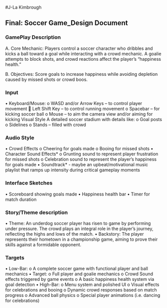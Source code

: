 #J-La Kimbrough

## Final: Soccer Game_Design Document

### GamePlay Description
A.	Core Mechanic: 
Players control a soccer character who dribbles and kicks a ball toward a goal while interacting with a crowd mechanic. 
A goalie attempts to block shots, and crowd reactions affect the player’s “happiness health.”

B.	Objectives: 
Score goals to increase happiness while avoiding depletion caused by missed shots or crowd boos.


### Input
•	Keyboard/Mouse:
  o	WASD and/or Arrow Keys – to control player movement
    	Left Shift Key – to control running movement
  o	Spacebar – for kicking soccer ball
  o	Mouse – to aim the camera view and/or aiming for kicking
Visual Style
	A detailed soccer stadium with details like:
    o	Goal posts
    o	Sidelines
  o	Stands – filled with crowd


### Audio Style
•	Crowd Effects
  o	Cheering for goals made
  o	Booing for missed shots
•	Character Sound Effects*
  o	Grunting sound to represent player frustration for missed shots
  o	Celebration sound to represent the player’s happiness for goals made
•	Soundtrack* - maybe an upbeat/motivational music playlist that ramps up intensity during critical gameplay moments


### Interface Sketches
•	Scoreboard showing goals made
•	Happiness health bar
•	Timer for match duration


### Story/Theme description
•	Theme: 
An underdog soccer player has risen to game by performing under pressure. The crowd plays an integral role in the player’s journey, reflecting the highs and lows of the match. 
•	Backstory: 
The player represents their hometown in a championship game, aiming to prove their skills against a formidable opponent. 


### Targets
•	Low-Bar:
  o	A complete soccer game with functional player and ball mechanics
•	Target:
  o	Full player and goalie mechanics
  o	Crowd Sound effects triggered by game events
  o	A basic happiness health system via goal detection
•	High-Bar:
  o	Menu system and polished UI
  o	Visual effects for celebrations and booing
  o	Dynamic crowd responses based on match progress
  o	Advanced ball physics 
  o	Special player animations (i.e. dancing for celebrations)